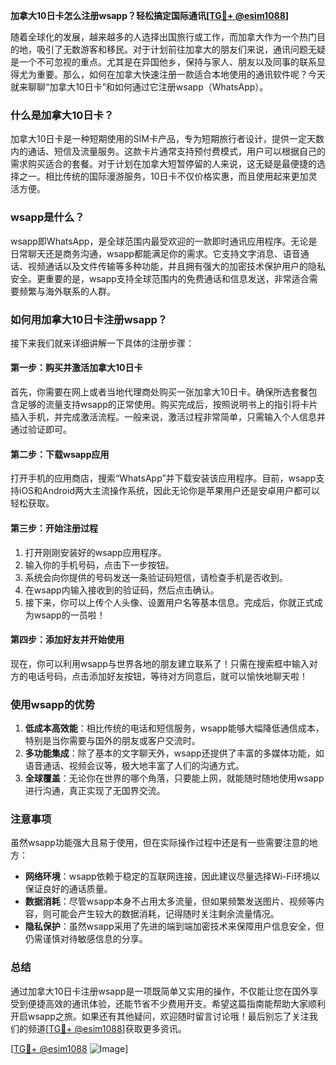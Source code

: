 **加拿大10日卡怎么注册wsapp？轻松搞定国际通讯[[TG💪+ @esim1088](https://t.me/s/esim1088)]**

随着全球化的发展，越来越多的人选择出国旅行或工作，而加拿大作为一个热门目的地，吸引了无数游客和移民。对于计划前往加拿大的朋友们来说，通讯问题无疑是一个不可忽视的重点。尤其是在异国他乡，保持与家人、朋友以及同事的联系显得尤为重要。那么，如何在加拿大快速注册一款适合本地使用的通讯软件呢？今天就来聊聊“加拿大10日卡”和如何通过它注册wsapp（WhatsApp）。

### 什么是加拿大10日卡？

加拿大10日卡是一种短期使用的SIM卡产品，专为短期旅行者设计，提供一定天数内的通话、短信及流量服务。这款卡片通常支持预付费模式，用户可以根据自己的需求购买适合的套餐。对于计划在加拿大短暂停留的人来说，这无疑是最便捷的选择之一。相比传统的国际漫游服务，10日卡不仅价格实惠，而且使用起来更加灵活方便。

### wsapp是什么？

wsapp即WhatsApp，是全球范围内最受欢迎的一款即时通讯应用程序。无论是日常聊天还是商务沟通，wsapp都能满足你的需求。它支持文字消息、语音通话、视频通话以及文件传输等多种功能，并且拥有强大的加密技术保护用户的隐私安全。更重要的是，wsapp支持全球范围内的免费通话和信息发送，非常适合需要频繁与海外联系的人群。

### 如何用加拿大10日卡注册wsapp？

接下来我们就来详细讲解一下具体的注册步骤：

#### 第一步：购买并激活加拿大10日卡

首先，你需要在网上或者当地代理商处购买一张加拿大10日卡。确保所选套餐包含足够的流量支持wsapp的正常使用。购买完成后，按照说明书上的指引将卡片插入手机，并完成激活流程。一般来说，激活过程非常简单，只需输入个人信息并通过验证即可。

#### 第二步：下载wsapp应用

打开手机的应用商店，搜索“WhatsApp”并下载安装该应用程序。目前，wsapp支持iOS和Android两大主流操作系统，因此无论你是苹果用户还是安卓用户都可以轻松获取。

#### 第三步：开始注册过程

1. 打开刚刚安装好的wsapp应用程序。
2. 输入你的手机号码，点击下一步按钮。
3. 系统会向你提供的号码发送一条验证码短信，请检查手机是否收到。
4. 在wsapp内输入接收到的验证码，然后点击确认。
5. 接下来，你可以上传个人头像、设置用户名等基本信息。完成后，你就正式成为wsapp的一员啦！

#### 第四步：添加好友并开始使用

现在，你可以利用wsapp与世界各地的朋友建立联系了！只需在搜索框中输入对方的电话号码，点击添加好友按钮，等待对方同意后，就可以愉快地聊天啦！

### 使用wsapp的优势

1. **低成本高效能**：相比传统的电话和短信服务，wsapp能够大幅降低通信成本，特别是当你需要与国外的朋友或客户交流时。
2. **多功能集成**：除了基本的文字聊天外，wsapp还提供了丰富的多媒体功能，如语音通话、视频会议等，极大地丰富了人们的沟通方式。
3. **全球覆盖**：无论你在世界的哪个角落，只要能上网，就能随时随地使用wsapp进行沟通，真正实现了无国界交流。

### 注意事项

虽然wsapp功能强大且易于使用，但在实际操作过程中还是有一些需要注意的地方：

- **网络环境**：wsapp依赖于稳定的互联网连接，因此建议尽量选择Wi-Fi环境以保证良好的通话质量。
- **数据消耗**：尽管wsapp本身不占用太多流量，但如果频繁发送图片、视频等内容，则可能会产生较大的数据消耗，记得随时关注剩余流量情况。
- **隐私保护**：虽然wsapp采用了先进的端到端加密技术来保障用户信息安全，但仍需谨慎对待敏感信息的分享。

### 总结

通过加拿大10日卡注册wsapp是一项既简单又实用的操作，不仅能让您在国外享受到便捷高效的通讯体验，还能节省不少费用开支。希望这篇指南能帮助大家顺利开启wsapp之旅。如果还有其他疑问，欢迎随时留言讨论哦！最后别忘了关注我们的频道[[TG💪+ @esim1088](https://t.me/s/esim1088)]获取更多资讯。

[[TG💪+ @esim1088](https://t.me/s/esim1088) ![Image](https://i.postimg.cc/4NQfJmqS/Snipaste-2025-05-13-00-14-12.png)]